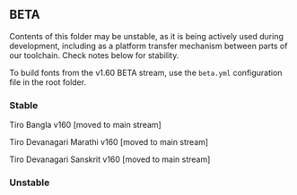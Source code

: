 ## BETA

Contents of this folder may be unstable, as it is being actively used during development, including as a platform transfer mechanism between parts of our toolchain. Check notes below for stability.

To build fonts from the v1.60 BETA stream, use the `beta.yml` configuration file in the root folder.

### Stable
Tiro Bangla v160 [moved to main stream]

Tiro Devanagari Marathi v160 [moved to main stream]

Tiro Devanagari Sanskrit v160 [moved to main stream]

### Unstable

